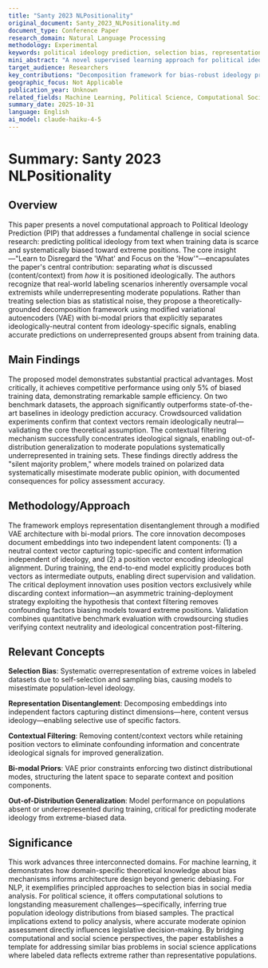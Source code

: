 ```yaml
---
title: "Santy 2023 NLPositionality"
original_document: Santy_2023_NLPositionality.md
document_type: Conference Paper
research_domain: Natural Language Processing
methodology: Experimental
keywords: political ideology prediction, selection bias, representation disentanglement, scarce supervision, out-of-distribution generalization
mini_abstract: "A novel supervised learning approach for political ideology prediction that decomposes document embeddings into neutral context and ideological position vectors, enabling accurate predictions from scarce and biased training data while generalizing to underrepresented moderate populations."
target_audience: Researchers
key_contributions: "Decomposition framework for bias-robust ideology prediction from scarce data"
geographic_focus: Not Applicable
publication_year: Unknown
related_fields: Machine Learning, Political Science, Computational Social Science
summary_date: 2025-10-31
language: English
ai_model: claude-haiku-4-5
---
```


# Summary: Santy 2023 NLPositionality

## Overview

This paper presents a novel computational approach to Political Ideology Prediction (PIP) that addresses a fundamental challenge in social science research: predicting political ideology from text when training data is scarce and systematically biased toward extreme positions. The core insight—"Learn to Disregard the 'What' and Focus on the 'How'"—encapsulates the paper's central contribution: separating *what* is discussed (content/context) from *how* it is positioned ideologically. The authors recognize that real-world labeling scenarios inherently oversample vocal extremists while underrepresenting moderate populations. Rather than treating selection bias as statistical noise, they propose a theoretically-grounded decomposition framework using modified variational autoencoders (VAE) with bi-modal priors that explicitly separates ideologically-neutral content from ideology-specific signals, enabling accurate predictions on underrepresented groups absent from training data.

## Main Findings

The proposed model demonstrates substantial practical advantages. Most critically, it achieves competitive performance using only 5% of biased training data, demonstrating remarkable sample efficiency. On two benchmark datasets, the approach significantly outperforms state-of-the-art baselines in ideology prediction accuracy. Crowdsourced validation experiments confirm that context vectors remain ideologically neutral—validating the core theoretical assumption. The contextual filtering mechanism successfully concentrates ideological signals, enabling out-of-distribution generalization to moderate populations systematically underrepresented in training sets. These findings directly address the "silent majority problem," where models trained on polarized data systematically misestimate moderate public opinion, with documented consequences for policy assessment accuracy.

## Methodology/Approach

The framework employs representation disentanglement through a modified VAE architecture with bi-modal priors. The core innovation decomposes document embeddings into two independent latent components: (1) a neutral context vector capturing topic-specific and content information independent of ideology, and (2) a position vector encoding ideological alignment. During training, the end-to-end model explicitly produces both vectors as intermediate outputs, enabling direct supervision and validation. The critical deployment innovation uses position vectors exclusively while discarding context information—an asymmetric training-deployment strategy exploiting the hypothesis that context filtering removes confounding factors biasing models toward extreme positions. Validation combines quantitative benchmark evaluation with crowdsourcing studies verifying context neutrality and ideological concentration post-filtering.

## Relevant Concepts

**Selection Bias**: Systematic overrepresentation of extreme voices in labeled datasets due to self-selection and sampling bias, causing models to misestimate population-level ideology.

**Representation Disentanglement**: Decomposing embeddings into independent factors capturing distinct dimensions—here, content versus ideology—enabling selective use of specific factors.

**Contextual Filtering**: Removing content/context vectors while retaining position vectors to eliminate confounding information and concentrate ideological signals for improved generalization.

**Bi-modal Priors**: VAE prior constraints enforcing two distinct distributional modes, structuring the latent space to separate context and position components.

**Out-of-Distribution Generalization**: Model performance on populations absent or underrepresented during training, critical for predicting moderate ideology from extreme-biased data.

## Significance

This work advances three interconnected domains. For machine learning, it demonstrates how domain-specific theoretical knowledge about bias mechanisms informs architecture design beyond generic debiasing. For NLP, it exemplifies principled approaches to selection bias in social media analysis. For political science, it offers computational solutions to longstanding measurement challenges—specifically, inferring true population ideology distributions from biased samples. The practical implications extend to policy analysis, where accurate moderate opinion assessment directly influences legislative decision-making. By bridging computational and social science perspectives, the paper establishes a template for addressing similar bias problems in social science applications where labeled data reflects extreme rather than representative populations.
